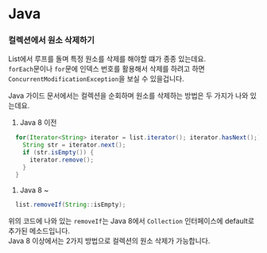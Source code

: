 # Java

### 컬렉션에서 원소 삭제하기
List에서 루프를 돌며 특정 원소를 삭제를 해야할 떄가 종종 있는데요.  
`forEach`문이나 `for`문에 인덱스 번호를 활용해서 삭제를 하려고 하면 `ConcurrentModificationException`을 보실 수 있을겁니다.

Java 가이드 문서에서는 컬렉션을 순회하며 원소를 삭제하는 방법은 두 가지가 나와 있는데요.  
1. Java 8 이전
```java
  for(Iterator<String> iterator = list.iterator(); iterator.hasNext();) {
    String str = iterator.next();
    if (str.isEmpty()) {
      iterator.remove();
    }
  }
```

1. Java 8 ~
```java
  list.removeIf(String::isEmpty);
```
위의 코드에 나와 있는 `removeIf`는 Java 8에서 `Collection` 인터페이스에 default로 추가된 메소드입니다.  
Java 8 이상에서는 2가지 방법으로 컬렉션의 원소 삭제가 가능합니다.



